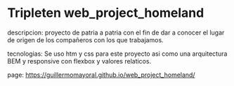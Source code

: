 # Tripleten web_project_homeland

descripcion:
proyecto de patria a patria con el fin de dar a conocer el lugar de origen de los compañeros con los que trabajamos.

tecnologias:
Se uso htm y css para este proyecto asi como una arquitectura BEM y responsive con flexbox y valores relaticos.

page:
https://guillermomayoral.github.io/web_project_homeland/

